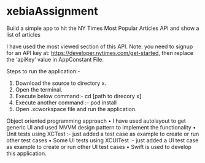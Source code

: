 # xebiaAssignment
Build a simple app to hit the NY Times Most Popular Articles API and show a list of articles

I have used the most viewed section of this API. Note: you need to signup for an API key at: https://developer.nytimes.com/get-started, then replace the ‘apiKey’ value in AppConstant File.

Steps to run the application:-
1) Download the source to directory x.
2) Open the terminal.
3) Execute below command:-
    cd [path to direcory x]
4) Execute another command :-
    pod install
5) Open .xcworkspace file and run the application.

Object oriented programming approach
• I have used autolayout to get generic UI and used MVVM design pattern to implement the functionality
• Unit tests using XCTest :- just added a test case as example to create or run other test cases
• Some UI tests using XCUITest :- just added a UI test case as example to create or run other UI  test cases
• Swift is used to develop this application.


